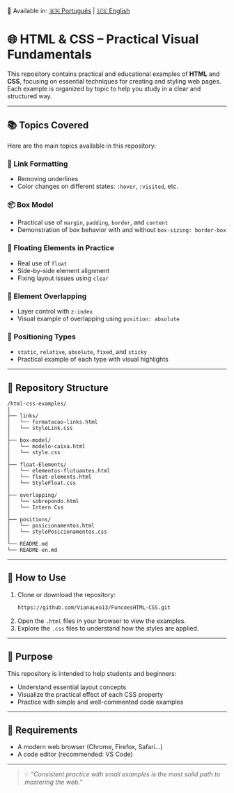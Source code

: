 🔄 Available in: [🇧🇷 Português](README.md) | [🇺🇸 English](README-en.md)

# 🌐 HTML & CSS – Practical Visual Fundamentals

This repository contains practical and educational examples of **HTML** and **CSS**, focusing on essential techniques for creating and styling web pages. Each example is organized by topic to help you study in a clear and structured way.

---

## 📚 Topics Covered

Here are the main topics available in this repository:

### 🔗 Link Formatting
- Removing underlines
- Color changes on different states: `:hover`, `:visited`, etc.

### 📦 Box Model
- Practical use of `margin`, `padding`, `border`, and `content`
- Demonstration of box behavior with and without `box-sizing: border-box`

### 🧱 Floating Elements in Practice
- Real use of `float`
- Side-by-side element alignment
- Fixing layout issues using `clear`

### 🧩 Element Overlapping
- Layer control with `z-index`
- Visual example of overlapping using `position: absolute`

### 📍 Positioning Types
- `static`, `relative`, `absolute`, `fixed`, and `sticky`
- Practical example of each type with visual highlights

---

## 📁 Repository Structure

```
/html-css-examples/
│
├── links/
│   └── formatacao-links.html
│   └── styleLink.css
│
├── box-model/
│   └── modelo-caixa.html
│   └── style.css
│
├── float-Elements/
│   └── elementos-flutuantes.html
│   └── float-elements.html
│   └── StyleFloat.css
│
├── overlapping/
│   └── sobrepondo.html
│   └── Intern Css
│
├── positions/
│   └── posicionamentos.html
│   └── stylePosicionamentos.css
│
└── README.md
└── README-en.md
```

---

## 🚀 How to Use

1. Clone or download the repository:
   ```bash
   https://github.com/VianaLeo13/FuncoesHTML-CSS.git
   ```
2. Open the `.html` files in your browser to view the examples.
3. Explore the `.css` files to understand how the styles are applied.

---

## 🎯 Purpose

This repository is intended to help students and beginners:

- Understand essential layout concepts
- Visualize the practical effect of each CSS property
- Practice with simple and well-commented code examples

---

## 🧠 Requirements

- A modern web browser (Chrome, Firefox, Safari...)
- A code editor (recommended: VS Code)


---

> 💡 *“Consistent practice with small examples is the most solid path to mastering the web.”*
